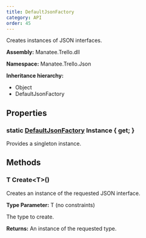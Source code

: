 ```yaml
---
title: DefaultJsonFactory
category: API
order: 45
---
```


Creates instances of JSON interfaces.

**Assembly:** Manatee.Trello.dll

**Namespace:** Manatee.Trello.Json

**Inheritance hierarchy:**

- Object
- DefaultJsonFactory

## Properties

### static [DefaultJsonFactory](../DefaultJsonFactory#defaultjsonfactory) Instance { get; }

Provides a singleton instance.

## Methods

### T Create&lt;T&gt;()

Creates an instance of the requested JSON interface.

**Type Parameter:** T (no constraints)

The type to create.

**Returns:** An instance of the requested type.

